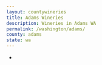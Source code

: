 ```yaml
---
layout: countywineries
title: Adams Wineries
description: Wineries in Adams WA
permalink: /washington/adams/
county: adams
state: wa
---
```

-
